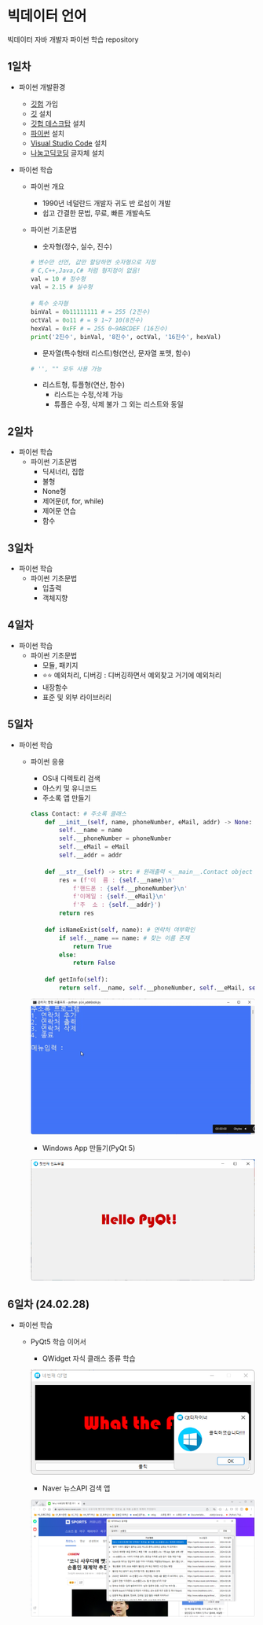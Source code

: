 # 빅데이터 언어
빅데이터 자바 개발자 파이썬 학습 repository

## 1일차
- 파이썬 개발환경 
    - [깃헙](https://github.com/) 가입  
    - [깃](https://git-scm.com/download/win) 설치
    - [깃헙 데스크탑](https://desktop.github.com/) 설치    
    - [파이썬](https://python.org) 설치
    - [Visual Studio Code](https://code.visualstudio.com/download) 설치
    - [나눔고딕코딩](https://github.com/naver/nanumfont) 글자체 설치

- 파이썬 학습
    - 파이썬 개요
        - 1990년 네덜란드 개발자 귀도 반 로섬이 개발
        - 쉽고 간결한 문법, 무료, 빠른 개발속도
    - 파이썬 기초문법
        - 숫자형(정수, 실수, 진수)

        ```python
        # 변수만 선언, 값만 할당하면 숫자형으로 지정
        # C,C++,Java,C# 처럼 형지정이 없음!
        val = 10 # 정수형
        val = 2.15 # 실수형

        # 특수 숫자형
        binVal = 0b11111111 # = 255 (2진수)
        octVal = 0o11 # = 9 1~7 10(8진수)
        hexVal = 0xFF # = 255 0~9ABCDEF (16진수)
        print('2진수', binVal, '8진수', octVal, '16진수', hexVal)
        ```
        - 문자열(특수형태 리스트)형(연산, 문자열 포맷, 함수)
        ```python
        # '', "" 모두 사용 가능        
        ```
        - 리스트형, 튜플형(연산, 함수) 
            - 리스트는 수정,삭제 가능
            - 튜플은 수정, 삭제 불가 그 외는 리스트와 동일


## 2일차
- 파이썬 학습
    - 파이썬 기초문법
        - 딕셔너리, 집합
        - 불형
        - None형
        - 제어문(if, for, while)
        - 제어문 연습
        - 함수

## 3일차
- 파이썬 학습
    - 파이썬 기초문법
        - 입출력
        - 객체지향


## 4일차
- 파이썬 학습
    - 파이썬 기초문법
        - 모듈, 패키지
        - ⭐⭐ 예외처리, 디버깅 : 디버깅하면서 예외찾고 거기에 예외처리
        - 내장함수
        - 표준 및 외부 라이브러리

## 5일차
- 파이썬 학습
    - 파이썬 응용
        - OS내 디렉토리 검색
        - 아스키 및 유니코드
        - 주소록 앱 만들기

        ```python
        class Contact: # 주소록 클래스
            def __init__(self, name, phoneNumber, eMail, addr) -> None: # 생성자
                self.__name = name
                self.__phoneNumber = phoneNumber
                self.__eMail = eMail
                self.__addr = addr

            def __str__(self) -> str: # 원래출력 <__main__.Contact object at 0x0000024500772150> 
                res = (f'이  름 : {self.__name}\n'
                    f'핸드폰 : {self.__phoneNumber}\n'
                    f'이메일 : {self.__eMail}\n'
                    f'주  소 : {self.__addr}')
                return res
            
            def isNameExist(self, name): # 연락처 여부확인
                if self.__name == name: # 찾는 이름 존재
                    return True
                else:
                    return False
                
            def getInfo(self):
                return self.__name, self.__phoneNumber, self.__eMail, self.__addr
        ```

        ![주소록앱](https://github.com/KangJeoungMi/JAVA-BigData-2024/blob/main/images/bigdata01.gif)

        - Windows App 만들기(PyQt 5)

        ![QtApp](https://github.com/KangJeoungMi/JAVA-BigData-2024/blob/main/images/bigdata02.png)



## 6일차 (24.02.28)
- 파이썬 학습
    - PyQt5 학습 이어서
        - QWidget 자식 클래스 종류 학습
        
        ![QLabel](https://github.com/KangJeoungMi/JAVA-BigData-2024/blob/main/images/bigdata03.png)

        - Naver 뉴스API 검색 앱 

        ![naverApp](https://github.com/KangJeoungMi/JAVA-BigData-2024/blob/main/images/bigdata04.png)

        